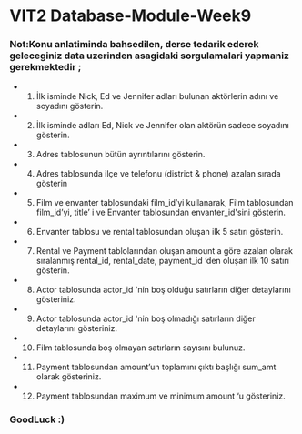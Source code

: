 # VIT2 Database-Module-Week9
### Not:Konu anlatiminda bahsedilen, derse tedarik ederek geleceginiz data uzerinden asagidaki sorgulamalari yapmaniz gerekmektedir ;
* 1) İlk isminde Nick, Ed ve Jennifer adları bulunan aktörlerin adını ve soyadını gösterin. 
* 2) İlk isminde adları Ed, Nick ve Jennifer olan aktörün sadece soyadını gösterin. 
* 3) Adres tablosunun bütün ayrıntılarını gösterin. 
* 4) Adres tablosunda ilçe ve telefonu (district & phone) azalan sırada gösterin 
* 5) Film ve envanter tablosundaki film_id’yi kullanarak, Film tablosundan film_id’yi, title’ i ve Envanter tablosundan envanter_id'sini gösterin. 
* 6) Envanter tablosu ve rental tablosundan oluşan ilk 5 satırı gösterin. 
* 7) Rental ve Payment tablolarından oluşan amount a göre azalan olarak sıralanmış rental_id, rental_date, payment_id ‘den oluşan ilk 10 satırı gösterin. 
* 8) Actor tablosunda actor_id 'nin boş olduğu satırların diğer detaylarını gösteriniz. 
* 9) Actor tablosunda actor_id 'nin boş olmadığı satırların diğer detaylarını gösteriniz. 
* 10) Film tablosunda boş olmayan satırların sayısını bulunuz. 
* 11) Payment tablosundan amount’un toplamını çıktı başlığı sum_amt olarak gösteriniz. 
* 12) Payment tablosundan maximum ve minimum amount ‘u gösteriniz. 


### GoodLuck :)

